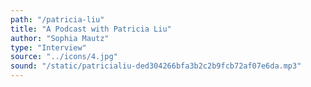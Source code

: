 ```yaml
---
path: "/patricia-liu"
title: "A Podcast with Patricia Liu"
author: "Sophia Mautz"
type: "Interview"
source: "../icons/4.jpg"
sound: "/static/patricialiu-ded304266bfa3b2c2b9fcb72af07e6da.mp3"
---
```


&nbsp;
